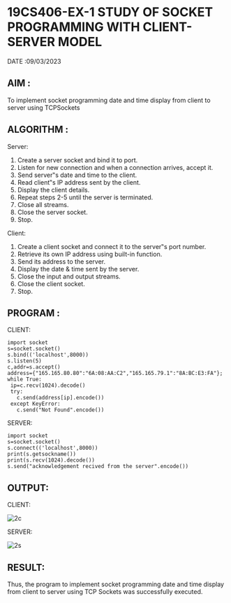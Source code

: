 # 19CS406-EX-1 STUDY OF SOCKET PROGRAMMING WITH CLIENT-SERVER MODEL

DATE :09/03/2023

## AIM :
To implement socket programming date and time display from client to
server using TCPSockets

## ALGORITHM :
Server:
1. Create a server socket and bind it to port.
2. Listen for new connection and when a connection arrives, accept it.
3. Send server‟s date and time to the client.
4. Read client‟s IP address sent by the client.
5. Display the client details.
6. Repeat steps 2-5 until the server is terminated.
7. Close all streams.
8. Close the server socket.
9. Stop.

Client:
1. Create a client socket and connect it to the server‟s port number.
2. Retrieve its own IP address using built-in function.
3. Send its address to the server.
4. Display the date & time sent by the server.
5. Close the input and output streams.
6. Close the client socket.
7. Stop.

## PROGRAM :
CLIENT:
```
import socket
s=socket.socket()
s.bind(('localhost',8000))
s.listen(5)
c,addr=s.accept()
address={"165.165.80.80":"6A:08:AA:C2","165.165.79.1":"8A:BC:E3:FA"};
while True:
 ip=c.recv(1024).decode()
 try:
   c.send(address[ip].encode())
 except KeyError:
   c.send("Not Found".encode()) 
```
SERVER:
```
import socket
s=socket.socket()
s.connect(('localhost',8000))
print(s.getsockname())
print(s.recv(1024).decode())
s.send("acknowledgement recived from the server".encode())
```

## OUTPUT:
CLIENT:

![2c](https://github.com/sujathamohankumar/19CS406-EX-1/assets/119104009/fbf1afc1-88f0-4224-bd63-852e4412f7f3)

SERVER:

![2s](https://github.com/sujathamohankumar/19CS406-EX-1/assets/119104009/65c2c891-ec26-4bbb-8511-e7a9c3141f23)

## RESULT:
Thus, the program to implement socket programming date and time display from client to 
server using TCP Sockets was successfully executed.

